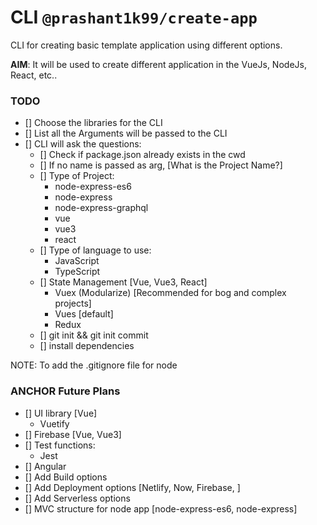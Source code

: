 # CLI `@prashant1k99/create-app`
CLI for creating basic template application using different options.

**AIM**: It will be used to create different application in the VueJs, NodeJs, React, etc..

### TODO
* [] Choose the libraries for the CLI
* [] List all the Arguments will be passed to the CLI
* [] CLI will ask the questions:
  * [] Check if package.json already exists in the cwd
  * [] If no name is passed as arg, [What is the Project Name?]
  * [] Type of Project:
    * node-express-es6
    * node-express
    * node-express-graphql
    * vue
    * vue3
    * react
  * [] Type of language to use:
    * JavaScript
    * TypeScript
  * [] State Management [Vue, Vue3, React]
    * Vuex (Modularize) [Recommended for bog and complex projects]
    * Vues [default]
    * Redux
  * [] git init && git init commit
  * [] install dependencies

NOTE: To add the .gitignore file for node

### ANCHOR Future Plans
* [] UI library [Vue]
  * Vuetify
* [] Firebase [Vue, Vue3]
* [] Test functions:
  * Jest
* [] Angular
* [] Add Build options
* [] Add Deployment options [Netlify, Now, Firebase, ]
* [] Add Serverless options
* [] MVC structure for node app [node-express-es6, node-express]

